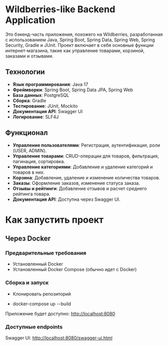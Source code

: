 # Wildberries-like Backend Application

Это бэкенд-часть приложения, похожего на Wildberries, разработанная с использованием Java, Spring Boot, Spring Data, Spring Web, Spring Security, Gradle и JUnit. Проект включает в себя основные функции интернет-магазина, такие как управление товарами, корзиной, заказами и отзывами.


## Технологии

- **Язык программирования**: Java 17
- **Фреймворки**: Spring Boot, Spring Data JPA, Spring Web
- **База данных**: PostgreSQL
- **Сборка**: Gradle
- **Тестирование**: JUnit, Mockito
- **Документация API**: Swagger UI
- **Логирование**: SLF4J


## Функционал

- **Управление пользователями**: Регистрация, аутентификация, роли (USER, ADMIN).
- **Управление товарами**: CRUD-операции для товаров, фильтрация, пагинация, сортировка.
- **Управление категориями**: Добавление и удаление категорий и товаров в них.
- **Корзина**: Добавление, удаление и изменение количества товаров.
- **Заказы**: Оформление заказов, изменение статуса заказа.
- **Отзывы и рейтинги**: Добавление отзывов и расчет среднего рейтинга товара.
- **Документация API**: Доступна через Swagger UI.

# Как запустить проект

## Через Docker

### Предварительные требования
- Установленный Docker
- Установленный Docker Compose (обычно идет с Docker)

### Сборка и запуск

- Клонировать репозиторий

- docker-compose up --build

Приложение будет доступно: [http://localhost:8080](http://localhost:8080)


### Доступные endpoints
Swagger UI:
[http://localhost:8080/swagger-ui.html](http://localhost:8080/swagger-ui.html)